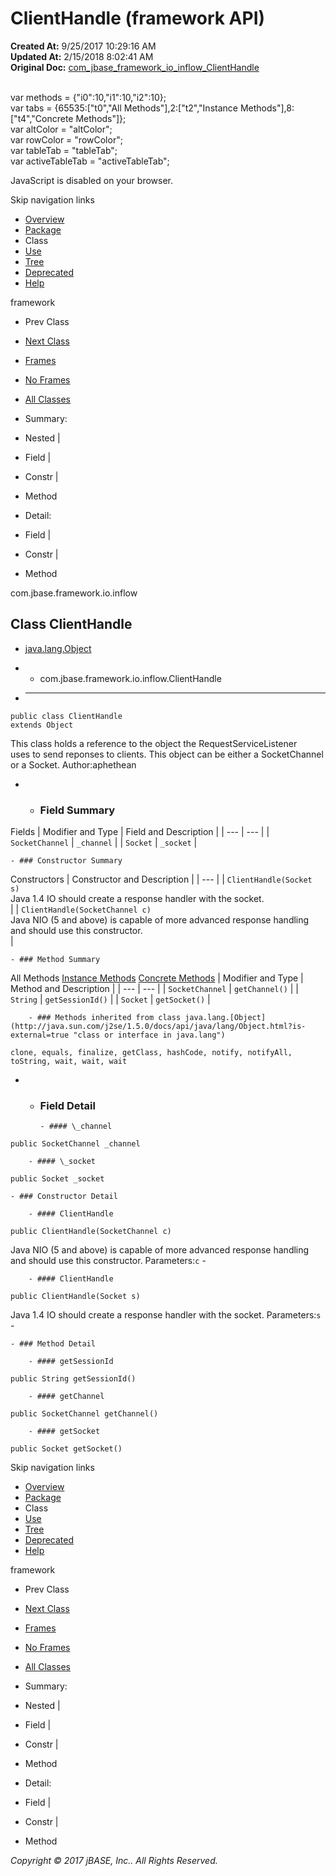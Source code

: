 # ClientHandle (framework   API)

**Created At:** 9/25/2017 10:29:16 AM  
**Updated At:** 2/15/2018 8:02:41 AM  
**Original Doc:** [com_jbase_framework_io_inflow_ClientHandle](https://docs.jbase.com/39226-inflow/com_jbase_framework_io_inflow_ClientHandle)  

<!--<br>    try {<br>        if (location.href.indexOf('is-external=true') == -1) {<br>            parent.document.title="ClientHandle (framework   API)";<br>        }<br>    }<br>    catch(err) {<br>    }<br>//--><br>var methods = {"i0":10,"i1":10,"i2":10};<br>var tabs = {65535:["t0","All Methods"],2:["t2","Instance Methods"],8:["t4","Concrete Methods"]};<br>var altColor = "altColor";<br>var rowColor = "rowColor";<br>var tableTab = "tableTab";<br>var activeTableTab = "activeTableTab";
JavaScript is disabled on your browser.

Skip navigation links

- [Overview](../../../../../overview-summary.html)
- [Package](./../com.jbase.framework.io.inflow-%28framework---api%29)
- Class
- [Use](./../class-use/uses-of-class-com.jbase.framework.io.inflow.clienthandle-%28framework---api%29)
- [Tree](./../com.jbase.framework.io.inflow-class-hierarchy-%28framework---api%29)
- [Deprecated](../../../../../deprecated-list.html)
- [Help](../../../../../help-doc.html)


framework <br>

- Prev Class
- [Next Class](./../pendingchange-%28framework---api%29 "class in com.jbase.framework.io.inflow")


- [Frames](./.)
- [No Frames](./.)


- [All Classes](../../../../../allclasses-noframe.html)


<!--<br>  allClassesLink = document.getElementById("allclasses\_navbar\_top");<br>  if(window==top) {<br>    allClassesLink.style.display = "block";<br>  }<br>  else {<br>    allClassesLink.style.display = "none";<br>  }<br>  //-->

- Summary:
- Nested |
- Field |
- Constr |
- Method


- Detail:
- Field |
- Constr |
- Method

com.jbase.framework.io.inflow

## Class ClientHandle

- [java.lang.Object](http://java.sun.com/j2se/1.5.0/docs/api/java/lang/Object.html?is-external=true "class or interface in java.lang")
- - com.jbase.framework.io.inflow.ClientHandle


- * * *


```
public class ClientHandle
extends Object
```

This class holds a reference to the object the RequestServiceListener<br> uses to send reponses to clients.  This object can be either a SocketChannel<br> or a Socket.
Author:aphethean

- - ### Field Summary


Fields | Modifier and Type | Field and Description |
| --- | --- |
| `SocketChannel` | `_channel`  |
| `Socket` | `_socket`  |


    - ### Constructor Summary


Constructors | Constructor and Description |
| --- |
| `ClientHandle(Socket s)`<br>Java 1.4 IO should create a response handler with the socket.<br> |
| `ClientHandle(SocketChannel c)`<br>Java NIO (5 and above) is capable of more advanced response handling<br> and should use this constructor.<br> |


    - ### Method Summary


All Methods [Instance Methods](javascript:show%282%29;) [Concrete Methods](javascript:show%288%29;) | Modifier and Type | Method and Description |
| --- | --- |
| `SocketChannel` | `getChannel()`  |
| `String` | `getSessionId()`  |
| `Socket` | `getSocket()`  |


        - ### Methods inherited from class java.lang.[Object](http://java.sun.com/j2se/1.5.0/docs/api/java/lang/Object.html?is-external=true "class or interface in java.lang")
`clone, equals, finalize, getClass, hashCode, notify, notifyAll, toString, wait, wait, wait`

- - ### Field Detail

        - #### \_channel

```
public SocketChannel _channel
```


        - #### \_socket

```
public Socket _socket
```


    - ### Constructor Detail

        - #### ClientHandle

```
public ClientHandle(SocketChannel c)
```

Java NIO (5 and above) is capable of more advanced response handling<br> and should use this constructor.
Parameters:`c` -


        - #### ClientHandle

```
public ClientHandle(Socket s)
```

Java 1.4 IO should create a response handler with the socket.
Parameters:`s` -


    - ### Method Detail

        - #### getSessionId

```
public String getSessionId()
```


        - #### getChannel

```
public SocketChannel getChannel()
```


        - #### getSocket

```
public Socket getSocket()
```

Skip navigation links

- [Overview](../../../../../overview-summary.html)
- [Package](./../com.jbase.framework.io.inflow-%28framework---api%29)
- Class
- [Use](./../class-use/uses-of-class-com.jbase.framework.io.inflow.clienthandle-%28framework---api%29)
- [Tree](./../com.jbase.framework.io.inflow-class-hierarchy-%28framework---api%29)
- [Deprecated](../../../../../deprecated-list.html)
- [Help](../../../../../help-doc.html)


framework <br>

- Prev Class
- [Next Class](./../pendingchange-%28framework---api%29 "class in com.jbase.framework.io.inflow")


- [Frames](./.)
- [No Frames](./.)


- [All Classes](../../../../../allclasses-noframe.html)


<!--<br>  allClassesLink = document.getElementById("allclasses\_navbar\_bottom");<br>  if(window==top) {<br>    allClassesLink.style.display = "block";<br>  }<br>  else {<br>    allClassesLink.style.display = "none";<br>  }<br>  //-->

- Summary:
- Nested |
- Field |
- Constr |
- Method


- Detail:
- Field |
- Constr |
- Method

*Copyright © 2017 jBASE, Inc.. All Rights Reserved.*
